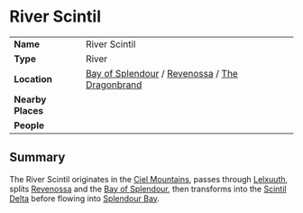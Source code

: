 # River Scintil

|||
| --- | --- |
| **Name** | River Scintil | place.4
| **Type** | River |
| **Location** | [Bay of Splendour](../../../civilisations/nilsavnic-alliance/states/bay-of-splendour.md) / [Revenossa](../../../civilisations/nilsavnic-alliance/states/revenossa.md) / [The Dragonbrand](../../../civilisations/nilsavnic-alliance/states/the-dragonbrand.md) |
| **Nearby Places** | |
| **People** | |

## Summary

The River Scintil originates in the [Ciel Mountains](../mountains/ciel-mountains.md), passes through [Lelxuuth](../../settlements/cities/lelxuuth.md), splits [Revenossa](../../../civilisations/nilsavnic-alliance/states/revenossa.md) and the [Bay of Splendour](../../../civilisations/nilsavnic-alliance/states/bay-of-splendour.md), then transforms into the [Scintil Delta](scintil-delta.md) before flowing into [Splendour Bay](../seas-oceans/splendour-bay.md).
